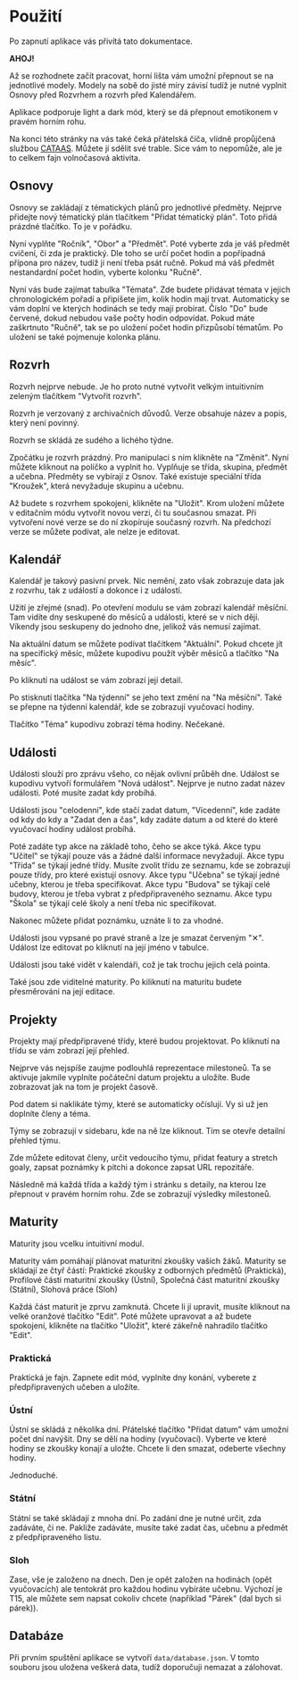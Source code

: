 # Použití

Po zapnutí aplikace vás přivítá tato dokumentace.

**AHOJ!**

Až se rozhodnete začít pracovat, horní lišta vám umožní přepnout se na
jednotlivé modely.
Modely na sobě do jisté míry závisí tudíž je nutné vyplnit Osnovy před Rozvrhem
a rozvrh před Kalendářem.

Aplikace podporuje light a dark mód, který se dá přepnout emotikonem v pravém
horním rohu.

Na konci této stránky na vás také čeká přátelská číča,
vlídně propůjčená službou
[CATAAS](https://cataas.com/).
Můžete jí sdělit své trable.
Sice vám to nepomůže, ale je to celkem fajn volnočasová aktivita.

## Osnovy

Osnovy se zakládají z tématických plánů pro jednotlivé předměty.
Nejprve přidejte nový tématický plán tlačítkem "Přidat tématický plán".
Toto přidá prázdné tlačítko.
To je v pořádku.

Nyní vyplňte "Ročník", "Obor" a "Předmět".
Poté vyberte zda je váš předmět cvičení, či zda je praktický.
Dle toho se určí počet hodin a popřípadná přípona pro název, tudíž ji není
třeba psát ručně.
Pokud má váš předmět nestandardní počet hodin, vyberte kolonku "Ručně".

Nyní vás bude zajímat tabulka "Témata".
Zde budete přidávat témata v jejich chronologickém pořadí a připíšete jim, kolik
hodin mají trvat.
Automaticky se vám doplní ve kterých hodinách se tedy mají probírat.
Číslo "Do" bude červené, dokud nebudou vaše počty hodin odpovídat.
Pokud máte zaškrtnuto "Ručně", tak se po uložení počet hodin přizpůsobí
tématům.
Po uložení se také pojmenuje kolonka plánu.

## Rozvrh

Rozvrh nejprve nebude.
Je ho proto nutné vytvořit velkým intuitivním zeleným tlačítkem
"Vytvořit rozvrh".

Rozvrh je verzovaný z archivačních důvodů.
Verze obsahuje název a popis, který není povinný.

Rozvrh se skládá ze sudého a lichého týdne.

Zpočátku je rozvrh prázdný.
Pro manipulaci s ním klikněte na "Změnit".
Nyní můžete kliknout na políčko a vyplnit ho.
Vyplňuje se třída, skupina, předmět a učebna.
Předměty se vybírají z Osnov.
Také existuje speciální třída "Kroužek", která nevyžaduje skupinu a
učebnu.

Až budete s rozvrhem spokojeni, klikněte na "Uložit".
Krom uložení můžete v editačním módu vytvořit novou verzi, či tu současnou
smazat.
Při vytvoření nové verze se do ní zkopíruje současný rozvrh.
Na předchozí verze se můžete podívat, ale nelze je editovat.

## Kalendář

Kalendář je takový pasivní prvek.
Nic nemění, zato však zobrazuje data jak z rozvrhu, tak z událostí a
dokonce i z událostí.

Užití je zřejmé (snad).
Po otevření modulu se vám zobrazí kalendář měsíční.
Tam vidíte dny seskupené do měsíců a události, které se v nich dějí.
Víkendy jsou seskupeny do jednoho dne, jelikož vás nemusí zajímat.

Na aktuální datum se můžete podívat tlačítkem "Aktuální".
Pokud chcete jít na specifický měsíc, můžete kupodivu použít výběr měsíců a
tlačítko "Na měsíc".

Po kliknutí na událost se vám zobrazí její detail.

Po stisknutí tlačítka "Na týdenní" se jeho text změní na "Na měsíční".
Také se přepne na týdenní kalendář, kde se zobrazují vyučovací hodiny.

Tlačítko "Téma" kupodivu zobrazí téma hodiny.
Nečekané.

## Události

Události slouží pro zprávu všeho, co nějak ovlivní průběh dne.
Událost se kupodivu vytvoří formulářem "Nová událost".
Nejprve je nutno zadat název události.
Poté musíte zadat kdy probíhá.

Události jsou "celodenní", kde stačí zadat datum,
"Vícedenní", kde zadáte od kdy do kdy a "Zadat den a čas", kdy zadáte datum
a od které do které vyučovací hodiny událost probíhá.

Poté zadáte typ akce na základě toho, čeho se akce týká.
Akce typu "Učitel" se týkají pouze vás a žádné další informace nevyžadují.
Akce typu "Třída" se týkají jedné třídy.
Musíte zvolit třídu ze seznamu, kde se zobrazují pouze třídy, pro které existují
osnovy.
Akce typu "Učebna" se týkají jedné učebny, kterou je třeba specifikovat.
Akce typu "Budova" se týkají celé budovy, kterou je třeba vybrat z
předpřipraveného seznamu.
Akce typu "Škola" se týkají celé školy a není třeba nic specifikovat.

Nakonec můžete přidat poznámku, uznáte li to za vhodné.

Události jsou vypsané po pravé straně a lze je smazat červeným "✕".
Událost lze editovat po kliknutí na její jméno v tabulce.

Události jsou také vidět v kalendáři, což je tak trochu jejich celá pointa.

Také jsou zde viditelné maturity. Po kiliknutí na maturitu budete přesměrováni
na její editace.

## Projekty

Projekty mají předpřipravené třídy, které budou projektovat.
Po kliknutí na třídu se vám zobrazí její přehled.

Nejprve vás nejspíše zaujme podlouhlá reprezentace milestoneů.
Ta se aktivuje jakmile vyplníte počáteční datum projektu a uložíte.
Bude zobrazovat jak na tom je projekt časově.

Pod datem si naklikáte týmy, které se automaticky očíslují.
Vy si už jen doplníte členy a téma.

Týmy se zobrazují v sidebaru, kde na ně lze kliknout.
Tím se otevře detailní přehled týmu.

Zde můžete editovat členy, určit vedoucího týmu, přidat featury a stretch goaly,
zapsat poznámky k pitchi a dokonce zapsat URL repozitáře.

Následně má každá třída a každý tým i stránku s detaily, na kterou lze přepnout
v pravém horním rohu.
Zde se zobrazují výsledky milestoneů.

## Maturity

Maturity jsou vcelku intuitivní modul.

Maturity vám pomáhají plánovat maturitní zkoušky vašich žáků.
Maturity se skládají ze čtyř částí:
Praktické zkoušky z odborných předmětů (Praktická),
Profilové části maturitní zkoušky (Ústní),
Společná část maturitní zkoušky (Státní),
Slohová práce (Sloh)

Každá část maturit je zprvu zamknutá.
Chcete li jí upravit, musíte kliknout na velké oranžové tlačítko "Edit".
Poté můžete upravovat a až budete spokojení, klikněte na tlačítko "Uložit",
které zákeřně nahradilo tlačítko "Edit".

### Praktická

Praktická je fajn.
Zapnete edit mód, vyplníte dny konání, vyberete z předpřipravených učeben a
uložíte.

### Ústní

Ústní se skládá z několika dní.
Přátelské tlačítko "Přidat datum" vám umožní počet dní navýšit.
Dny se dělí na hodiny (vyučovací).
Vyberte ve které hodiny se zkoušky konají a uložte.
Chcete li den smazat, odeberte všechny hodiny.

Jednoduché.

### Státní

Státní se také skládají z mnoha dní.
Po zadání dne je nutné určit, zda zadáváte, či ne.
Pakliže zadáváte, musíte také zadat čas, učebnu a předmět z předpřipraveného
listu.

### Sloh

Zase, vše je založeno na dnech.
Den je opět založen na hodinách (opět vyučovacích) ale tentokrát pro každou
hodinu vybíráte učebnu.
Výchozí je T15, ale můžete sem napsat cokoliv chcete
(například "Párek" (dal bych si párek)).

## Databáze

Při prvním spuštění aplikace se vytvoří `data/database.json`.
V tomto souboru jsou uložena veškerá data, tudíž doporučuji nemazat a zálohovat.
